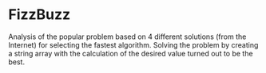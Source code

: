 # FizzBuzz
Analysis of the popular problem based on 4 different solutions (from the Internet) for selecting the fastest algorithm.
Solving the problem by creating a string array with the calculation of the desired value turned out to be the best.
